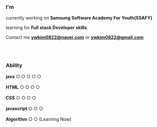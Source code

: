 

<!--
**wonnabe16/wonnabe16** is a ✨ _special_ ✨ repository because its `README.md` (this file) appears on your GitHub profile.

Here are some ideas to get you started:

- 🔭 I’m currently working on ...
- 🌱 I’m currently learning ...
- 👯 I’m looking to collaborate on ...
- 🤔 I’m looking for help with ...
- 💬 Ask me about ...
- 📫 How to reach me: ...
- 😄 Pronouns: ...
- ⚡ Fun fact: ...
--> 
<br><br>
### I'm 

currently working on **Samsung Software Academy For Youth(SSAFY)**

learning for **Full stack Developer skills**.

Contact me **ywkim0822@naver.com** or **ywkim0822@gmail.com**

 <br><br>
### Ability 
**java** ○ ○ ○ ○ ○ <br><br>
**HTML** ○ ○ ○ ○ <br><br>
**CSS** ○ ○ ○ ○ <br><br>
**javascript** ○ ○ ○   <br><br>
**Algorithm** ○ ○  (Learning Now)  <br><br>
